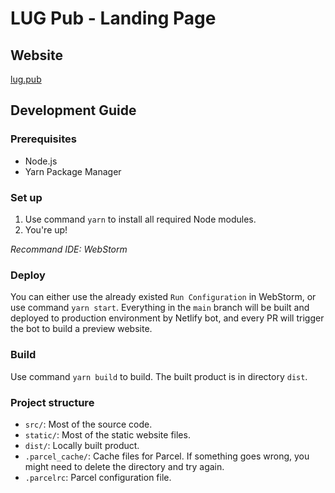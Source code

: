 # LUG Pub - Landing Page

## Website

[lug.pub](https://www.lug.pub)

## Development Guide

### Prerequisites

- Node.js
- Yarn Package Manager

### Set up

1. Use command `yarn` to install all required Node modules.
2. You're up!

*Recommand IDE: WebStorm*

### Deploy

You can either use the already existed `Run Configuration` in WebStorm, or use command `yarn start`.
Everything in the `main` branch will be built and deployed to production environment by Netlify bot, and every PR will trigger the bot to build a preview website.

### Build

Use command `yarn build` to build. The built product is in directory `dist`.

### Project structure

- `src/`: Most of the source code.
- `static/`: Most of the static website files.
- `dist/`: Locally built product.
- `.parcel_cache/`: Cache files for Parcel. If something goes wrong, you might need to delete the directory and try again.
- `.parcelrc`: Parcel configuration file.
